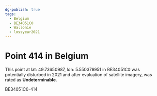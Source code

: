 ```yaml
---
dg-publish: true
tags:
  - Belgium
  - BE34051C0
  - Wallonie
  - lossyear2021
---
```


# Point 414 in Belgium

This point at lat: 49.73650987, lon: 5.550379951 in BE34051C0 was potentially disturbed in 2021 and after evaluation of satellite imagery, was rated as **Undeterminable**.



BE34051C0-414
